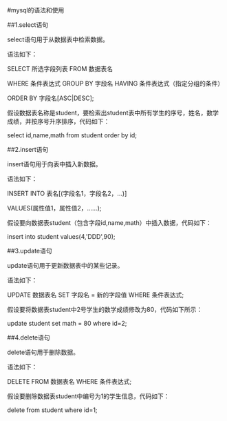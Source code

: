 #mysql的语法和使用

##1.select语句

select语句用于从数据表中检索数据。

语法如下：

SELECT 所选字段列表 FROM 数据表名

WHERE 条件表达式 GROUP BY 字段名 HAVING 条件表达式（指定分组的条件）

ORDER BY 字段名[ASC|DESC];

假设数据表名称是student，要检索出student表中所有学生的序号，姓名，数学成绩，并按序号升序排序，代码如下：

select id,name,math from student order by id;

##2.insert语句

insert语句用于向表中插入新数据。

语法如下：

INSERT INTO 表名[(字段名1，字段名2，…)]

VALUES(属性值1，属性值2，……);

假设要向数据表student（包含字段id,name,math）中插入数据，代码如下：

insert into student values(4,'DDD',90);

##3.update语句

update语句用于更新数据表中的某些记录。

语法如下：

UPDATE 数据表名 SET 字段名 = 新的字段值 WHERE 条件表达式;

假设要将数据表student中2号学生的数学成绩修改为80，代码如下所示：

update student set math = 80 where id=2;

##4.delete语句

delete语句用于删除数据。

语法如下：

DELETE FROM 数据表名 WHERE 条件表达式;

假设要删除数据表student中编号为1的学生信息，代码如下：

delete from student where id=1;
